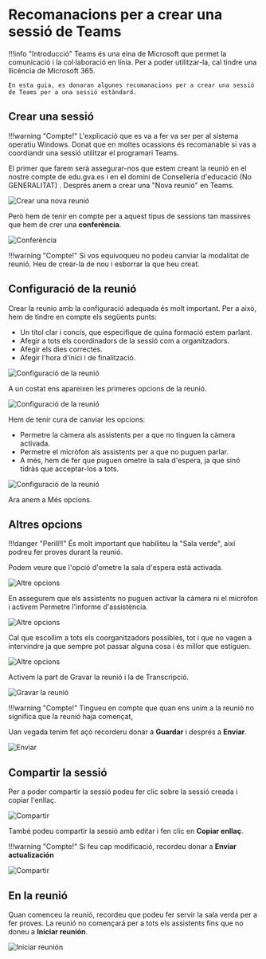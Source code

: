 # Recomanacions per a crear una sessió de Teams

!!!info "Introducció"
    Teams és una eina de Microsoft que permet la comunicació i la col·laboració en línia. Per a poder utilitzar-la, cal tindre una llicència de Microsoft 365. 

    En esta guia, es donaran algunes recomanacions per a crear una sessió de Teams per a una sessió estàndard.

## Crear una sessió

!!!warning "Compte!"
    L'explicació que es va a fer va ser per al sistema operatiu Windows. Donat que en moltes ocassions és recomanable si vas a coordiandr una sessió utilitzar el programari Teams.

El primer que farem serà assegurar-nos que estem creant la reunió en el nostre compte de edu.gva.es i en el domini de Conselleria d'educació (No GENERALITAT) . Després anem a crear una "Nova reunió" en Teams.

![Crear una nova reunió](img/1.png)

Però hem de tenir en compte per a aquest tipus de sessions tan massives que hem de crer una **conferència**.

![Conferència](img/2.png)

!!!warning "Compte!"
    Si vos equivoqueu no podeu canviar la modalitat de reunió. Heu de crear-la de nou i esborrar la que heu creat.

## Configuració de la reunió

Crear la reunio amb la configuració adequada és molt important. Per a això, hem de tindre en compte els següents punts:

* Un títol clar i concís, que especifique de quina formació estem parlant.
* Afegir a tots els coordinadors de la sessió com a organitzadors.
* Afegir els dies correctes.
* Afegir l'hora d'inici i de finalització.

![Configuració de la reunió](img/3.png)

A un costat ens apareixen les primeres opcions de la reunió.

![Configuració de la reunió](img/4.png)

Hem de tenir cura de canviar les opcions:

* Permetre la càmera als assistents per a que no tinguen la càmera activada.
* Permetre el micròfon als assistents per a que no puguen parlar.
* A més, hem de fer que puguen ometre la sala d'espera, ja que sinó tidràs que acceptar-los a tots.

![Configuració de la reunió](img/5.png)

Ara anem a Més opcions.

## Altres opcions

!!!danger "Perill!!"
    És molt important que habiliteu la "Sala verde", així podreu fer proves durant la reunió.

Podem veure que l'opció d'ometre la sala d'espera està activada.

![Altre opcions](img/6.png)

En assegurem que els assistents no puguen activar la càmera ni el micròfon i activem Permetre l'informe d'assistència.

![Altre opcions](img/7.png)

Cal que escollim a tots els coorganitzadors possibles, tot i que no vagen a intervindre ja que sempre pot passar alguna cosa i és millor que estiguen.

![Altre opcions](img/8.png)

Activem la part de Gravar la reunió i la de Transcripció.

![Gravar la reunió](img/9.png)

!!!warning "Compte!"
    Tingueu en compte que quan ens unim a la reunió no significa que la reunió haja començat, 

Uan vegada tenim fet açò recorderu donar a **Guardar** i després a **Enviar**.

![Enviar](img/10.png)

## Compartir la sessió

Per a poder compartir la sessió podeu fer clic sobre la sessió creada i copiar l'enllaç.

![Compartir](img/11.png)

També podeu compartir la sessió amb editar i fen clic en **Copiar enllaç**.

!!!warning "Compte!"
    Si feu cap modificació, recordeu donar a **Enviar actualización**

![Compartir](img/12.png)

## En la reunió

Quan comenceu la reunió, recordeu que podeu fer servir la sala verda per a fer proves. La reunió no començará per a tots els assistents fins que no doneu a **Iniciar reunión**.

![Iniciar reunión](img/13.png)
